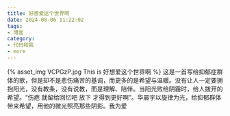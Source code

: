 ```yaml
---
title: 好想爱这个世界啊
date: 2024-08-06 11:22:02
tags:
- 博客
category:
- 代码和我
- more
---
```

{% asset_img VCPGzP.jpg This is 好想爱这个世界啊 %}
这是一首写给抑郁症群体的歌，但是却不是悲伤痛苦的基调，而更多的是希望与温暖。没有让人一定要拥抱阳光，没有教条，没有说教，而是理解、陪伴。当阳光败给阴霾时，给人拨开的希望。“伤疤 就留给回忆吧 放下 才得到更好啊”。华晨宇以旋律为光，给抑郁群体带来希望，用他的微光照亮那些阴影。我为爱